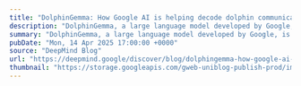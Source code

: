 ```yaml
---
title: "DolphinGemma: How Google AI is helping decode dolphin communication"
description: "DolphinGemma, a large language model developed by Google, is helping scientists study how dolphins communicate — and hopefully find out what they're saying, too."
summary: "DolphinGemma, a large language model developed by Google, is helping scientists study how dolphins communicate — and hopefully find out what they're saying, too."
pubDate: "Mon, 14 Apr 2025 17:00:00 +0000"
source: "DeepMind Blog"
url: "https://deepmind.google/discover/blog/dolphingemma-how-google-ai-is-helping-decode-dolphin-communication/"
thumbnail: "https://storage.googleapis.com/gweb-uniblog-publish-prod/images/DolphinGemma_SocialExplainers_16x9_DolphinGem.width-1300.png"
---
```


